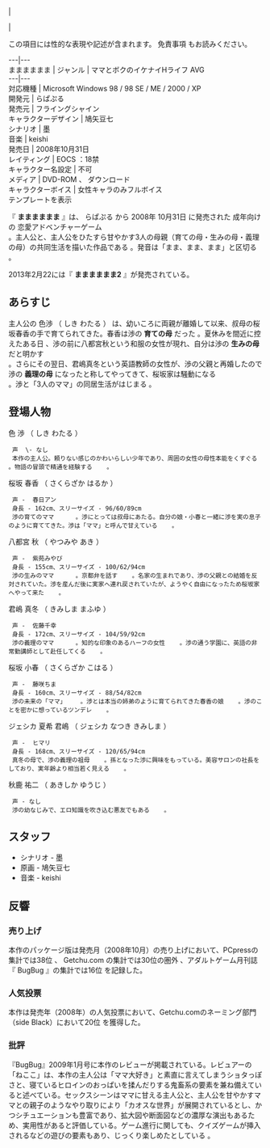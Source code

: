 |

|

この項目には性的な表現や記述が含まれます。  免責事項  もお読みください。  
  
---|---  
まままままま  |  ジャンル  |  ママとボクのイケナイHライフ  AVG     
---|---  
対応機種  |  Microsoft Windows  98  /  98 SE  /  ME  /  2000  /  XP     
開発元  |  らぱぷる   
発売元  |  フライングシャイン   
キャラクターデザイン  |  鳩矢豆七     
シナリオ  |  墨     
音楽  |  keishi     
発売日  |  2008年10月31日     
レイティング  |  EOCS  ：18禁     
キャラクター名設定  |  不可   
メディア  |  DVD-ROM  、  ダウンロード     
キャラクターボイス  |  女性キャラのみフルボイス     
テンプレートを表示  
  
『 **まままままま** 』は、  らぱぷる  から  2008年  10月31日  に発売された  成年向け  の  恋愛アドベンチャーゲーム  
。主人公と、主人公をひたすら甘やかす3人の母親（育ての母・生みの母・義理の母）の共同生活を描いた作品である    。発音は「まま、まま、まま」と区切る
  。

2013年2月22には『 **まままままま2** 』が発売されている。

##  あらすじ  

主人公の  色渉  （  しき わたる  ）  は、幼いころに両親が離婚して以来、叔母の桜坂春香の手で育てられてきた。春香は渉の **育ての母** だった
  。夏休みを間近に控えたある日    、渉の前に八都宮秋という和服の女性が現れ、自分は渉の **生みの母** だと明かす  
。さらにその翌日、君嶋真冬という英語教師の女性が、渉の父親と再婚したので渉の **義理の母** になったと称してやってきて、桜坂家は騒動になる  
。渉と「3人のママ」の同居生活がはじまる      。

##  登場人物  

色 渉  （  しき わたる  ）

     声  \- なし 
     本作の主人公。頼りない感じのかわいらしい少年であり、周囲の女性の母性本能をくすぐる    。物語の冒頭で精通を経験する    。 
桜坂 春香  （  さくらざか はるか  ）

     声 -  春日アン   
     身長 - 162cm、スリーサイズ - 96/60/89cm   
     渉の育てのママ      。渉にとっては叔母にあたる。自分の娘・小春と一緒に渉を実の息子のように育ててきた。渉は「ママ」と呼んで甘えている    。 
八都宮 秋  （  やつみや あき  ）

     声 -  紫苑みやび   
     身長 - 155cm、スリーサイズ - 100/62/94cm   
     渉の生みのママ      。京都弁を話す    。名家の生まれであり、渉の父親との結婚を反対されていた。渉を産んだ後に実家へ連れ戻されていたが、ようやく自由になったため桜坂家へやって来た    。 
君嶋 真冬  （  きみしま まふゆ  ）

     声 -  佐藤千幸   
     身長 - 172cm、スリーサイズ - 104/59/92cm   
     渉の義理のママ      。知的な印象のあるハーフの女性    。渉の通う学園に、英語の非常勤講師として赴任してくる    。 
桜坂 小春  （  さくらざか こはる  ）

     声 -  藤咲ちま   
     身長 - 160cm、スリーサイズ - 88/54/82cm   
     渉の未来の「ママ」    。渉とは本当の姉弟のように育てられてきた春香の娘    。渉のことを密かに想っているツンデレ    。 
ジェシカ 夏希 君嶋  （  ジェシカ なつき きみしま  ）

     声 -  ヒマリ   
     身長 - 168cm、スリーサイズ - 120/65/94cm   
     真冬の母で、渉の義理の祖母    。孫となった渉に興味をもっている。美容サロンの社長をしており、実年齢より相当若く見える    。 
秋鹿 祐二  （  あきしか ゆうじ  ）

     声 - なし 
     渉の幼なじみで、エロ知識を吹き込む悪友でもある    。 

##  スタッフ  

  * シナリオ - 墨     
  * 原画 - 鳩矢豆七     
  * 音楽 - keishi   

##  反響  

###  売り上げ  

本作のパッケージ版は発売月（2008年10月）の売り上げにおいて、PCpressの集計では38位    、  Getchu.com
の集計では30位の圏外    、アダルトゲーム月刊誌『  BugBug  』の集計では16位    を記録した。

###  人気投票  

本作は発売年（2008年）の人気投票において、Getchu.comのネーミング部門（side Black）において20位    を獲得した。

###  批評  

『BugBug』2009年1月号に本作のレビューが掲載されている。レビュアーの「ねここ」は、本作の主人公は「ママ大好き」と素直に言えてしまうショタっぽさと、寝ているヒロインのおっぱいを揉んだりする鬼畜系の要素を兼ね備えていると述べている。セックスシーンはママに甘える主人公と、主人公を甘やかすママとの親子のようなやり取りにより「カオスな世界」が展開されているとし、かつシチュエーションも豊富であり、拡大図や断面図などの濃厚な演出もあるため、実用性があると評価している。ゲーム進行に関しても、クイズゲームが挿入されるなどの遊びの要素もあり、じっくり楽しめたとしている
  。

